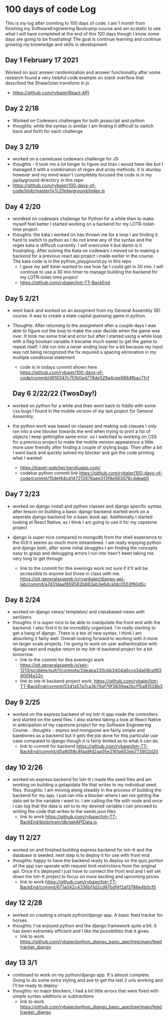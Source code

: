 # 100 days of code Log
This is my log after comiting to 100 days of code. I am 1 month from finishing my SoftwareEngineering Bootcamp course and am ecstatic to see what I will have completed at the end of this 100 days though I know some days are going to be frustrating! The goal is continue learning and continue growing my knowledge and skills in development

## Day 1 February 17 2021
Worked on quiz answer randomization and answer functionality after some research found a very helpful code example on stack overflow that described the Shwartzian transform in js

- https://github.com/rybaier/React-API

## Day 2 2/18
- Worked on Codewars challenges for both javascript and python
 - thoughts: while the syntax is similiar I am finding it difficult to switch back and forth for each challenge

 ## Day 3 2/19
 - worked on a camelcase codewars challenge for JS 
 - thoughts - it took me a lot longer to figure out than i would have like but I managed it with a combination of regex and array methods. it is aturday however and my mind wasn't completely focused
 the code is in my jsplayground directory in this repo 
 - https://github.com/rybaier/100-days-of-code/blob/master/js%20playground/index.js

## Day 4 2/20
- wordked on codewars challenge for Python for a while then to make myself feel better I started working on a backend for my LOTR-toilet-time project
- thoughts: the kata I worked on has thrown me for a loop I am finding it hard to switch to python as I do not know any of the syntax and the regex kata is difficult currently. I will overcome it but damn is it frustrating. After solving the Kata on codewars I moved on to making a backend for a previous react api project i made earlier in the course. The kata code is in the python_playground.py in this repo
    - I gave my self timer wanted to see how far I could get in 30 min. I will continue to use a 30 min timer to manage building the backend for my LOTR-toilet-time project
    -  https://github.com/rybaier/lotr-TT-BackEnd

## Day 5 2/21
- went back and worked on an assigment from my General Assembly SEI course. It was to create a state capital guessing game in python. 
- Thoughts: After returning to the assignment after a couple days I was able to figure out the loop to make the user decide when the game was over. It took me some trial and error but after I started using a while loop with a flag boolean variable it became much easier to get the game to repeat itself. I did  run into a never ending loop for a bit because my input was not being recognized the fix required a spacing elimination in my multiple conditional statement 
    - code is in todays commit shown here https://github.com/rybaier/100-days-of-code/commit/d910347c751b0ad779de529a4cee9884fbac71cf
  
  ## Day 6 2/22/22 (TwosDay!)
- worked on python for a while and then went back to fiddle with some css bugs I found in the mobile version of my last project for General Assembly. 
- the python work was based on classes and making sub classes I only ran into a one blocker towards the end when trying to print a list of objects i keep gettingthe same error. so I switched to working on CSS for a previous project to make the mobile version appearence a little more user friendly after finding a couple of styling bugs. Then after a bit I went back and quickly solved my blocker and got the code printing what I wanted 
    - https://travel-watcher.herokuapp.com/ 
    - codebar python commit link https://github.com/rybaier/100-days-of-code/commit/15def44cd147212876aee313f8e563076c4deab5

## Day 7 2/23
- worked on django install and python classes and django specific syntax. after lesson on building a basic django backend started work on a seperate django backend for a basic book api. Additionally I started looking at React Native, as I think I am going to use it for my capstone project

- django is super nice compared to mongodb from the shell experience to the GUI it seems so much more streamlined. I am really enjoying python and django both, after some initial struggles I am finding the concepts easy to grasp and debugging errors I run into hasn't been taking me very long to get through
  - link to the commit for this evenings work not sure if it'll will be accessible to anyone but those in class with me. https://git.generalassemb.ly/ryanbaier/django-api-lab/commit/a7d31daaf859582b883ab3e6dca1dc0553f90d5c

## Day 8 2/24
- worked on django views/ templates/ and classbased views with serilizers
- thoughts: it is super nice to be able to manipulate the front end with the backend. I also find it to be incredibly organized. I'm really starting to get a hang of django. There is a ton of new syntax, I think I am absorbing it fairly well. Overall looking forward to working with it more on larger scale projects. I'm going to work on user authentication with django next and maybe return to my lotr-tt backend project for a bit tomorrow.
  - link to the commit for this evenings work https://git.generalassemb.ly/seir-1213/scribble/pull/1/commits/2deaba335cbb3404a6cce34a08caf83400f4e22c
  - link to lotr-tt backend project work, https://github.com/rybaier/lotr-TT-BackEnd/commit/5341a57a7ca3b76af79f3839aa2bcf15a81528b3

## Day 9 2/25
- worked on the express backend of my lotr-tt app made the controllers and started on the seed files. I also started taking a look at React Native in anticipation of my capstone project for my Software Engineering Course. 
: thoughts - expres and mongoose are fairly simple and barebones as a backend but it gets the job done for this particular use case compared to django though it is fairly limited as to what it can do.
  - link to commit for backend https://github.com/rybaier/lotr-TT-BackEnd/commit/d5a8058c8faa9fd2aa05e2161a653eb773902d20

## day 10 2/26
- worked on express backend for lotr-tt i made the seed files and am working on building a getapidata file that writes to my individual seed files. 
thoughts: I am moving along steadily in the process of building the backend for my app. I just ran into a blocker where I am not getting the data set to the variable i want to. I am calling the file with node and once i can log that the data is set to to my desired variable I can proceed to writing the code that writes to the seeds.json  files
  - link to work https://github.com/rybaier/lotr-TT-BackEnd/blob/main/db/getAPIData.js

## day 11 2/27
- worked on and finished building express backend for lotr-tt and the database is seeded. next step is to deploy it for use with front end
- thoughts: happy to have the backend ready to deploy so the quiz portion of the app can operate with request limit restrictions from the original api. Once it's deployed I just have to connect the front end and I will set down the lotr-tt project to focus on more exciting and upcoming prices 
  - link to work https://github.com/rybaier/lotr-TT-BackEnd/commit/671a042c4336b11d2cd97bdf4f2af3786e4b0cf5

## day 12 2/28
- worked on creating a simple python/django app. A basic feed tracker for horses. 
- thoughts: I've enjoyed python and the django framework quite a bit. It has been extremely efficient and I like the possibilites that it gives. 
  - link to work https://github.com/rybaier/python_django_basic_app/tree/main/feedtracker_django

## day 13 3/1
- continued to work on my python/django app. It's almost complete. Going to do some extra styling and ave to get the last 2 urls working and I'll be ready to deploy
- thoughts: no major blockers, I had a lot little errors that were fixed with simple syntax additions or subtractions
  - link to work https://github.com/rybaier/python_django_basic_app/tree/main/feedtracker_django